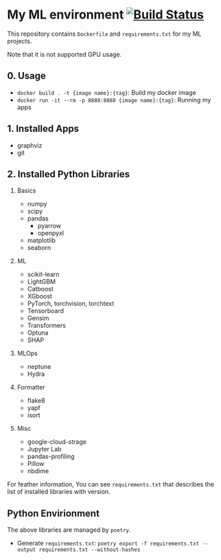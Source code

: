 # My ML environment [![Build Status](https://travis-ci.com/tokuma09/ML_env.svg?branch=main)](https://travis-ci.com/tokuma09/ML_env)

This repository contains `Dockerfile` and `requirements.txt` for my ML projects.

Note that it is not supported GPU usage.
## 0. Usage

- `docker build . -t {image name}:{tag}`: Build my docker image
- `docker run -it --rm -p 8888:8888 {image name}:{tag}`:  Running my apps

## 1. Installed Apps

- graphviz
- git
## 2. Installed Python Libraries

1. Basics
   - numpy
   - scipy
   - pandas
     - pyarrow
     - openpyxl
   - matplotlib
   - seaborn

2. ML
   - scikit-learn
   - LightGBM
   - Catboost
   - XGboost
   - PyTorch, torchvision, torchtext
   - Tensorboard
   - Gensim
   - Transformers
   - Optuna
   - SHAP

3. MLOps
   - neptune
   - Hydra

4. Formatter
   - flake8
   - yapf
   - isort

5. Misc
   - google-cloud-strage
   - Jupyter Lab
   - pandas-profiling
   - Pillow
   - nbdime


For feather information, You can see `requirements.txt` that describes the list of installed libraries with version.

## Python Envirionment

The above libraries are managed by `poetry`.

- Generate `requirements.txt`: `poetry export -f requirements.txt --output requirements.txt --without-hashes`
